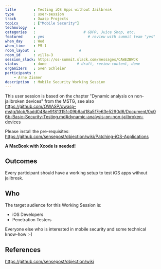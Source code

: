 ```yaml
---
title        : Testing iOS Apps without Jailbreak
type         : user-session
track        : Owasp Projects
topics       : ["Mobile Security"]
technology   :
categories   :                      # GDPR, Juice Shop, etc.
featured     : yes                    # review with summit team "yes"
when_day     : Wed
when_time    : PM-1
room_layout  :                    #
room_id      : villa-3
session_slack: https://os-summit.slack.com/messages/CAWEZBWJK
status       : done              # draft, review-content, done
organizers   : Sven Schleier
participants :
    - Arne Zismer
description  : Mobile Security Working Session
---
```


This user session is based on the chapter "Dynamic analysis on non-jailbroken devices" from the MSTG, see also https://github.com/OWASP/owasp-mstg/blob/5add048ae91813151c09b6ad18a5f7e63e5290d6/Document/0x06b-Basic-Security-Testing.md#dynamic-analysis-on-non-jailbroken-devices

Please install the pre-requisites: https://github.com/sensepost/objection/wiki/Patching-iOS-Applications

**A MacBook with Xcode is needed!**

## Outcomes

Every participant should have a working setup to test iOS apps without jailbreak. 

## Who
The target audience for this Working Session is:

- iOS Developers
- Penetration Testers

Everyone else who is interested in mobile security and some technical know-how :-)

## References

https://github.com/sensepost/objection/wiki
